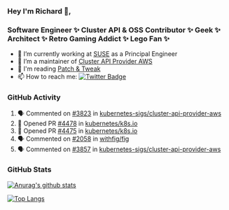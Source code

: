 ### Hey I'm Richard 👋, 

<h3 align="left">Software Engineer ✨ Cluster API & OSS Contributor ✨ Geek ✨ Architect ✨ Retro Gaming Addict ✨ Lego Fan ✨</h3>

- 🔭 I’m currently working at [SUSE](https://www.suse.com/) as a Principal Engineer
- 👯 I’m a maintainer of [Cluster API Provider AWS](https://github.com/kubernetes-sigs/cluster-api-provider-aws)
- 💬 I'm reading [Patch & Tweak](https://bjooks.com/products/patch-tweak-exploring-modular-synthesis)
- 📫 How to reach me: [![Twitter Badge](https://img.shields.io/badge/-@fruit_case-00acee?style=flat&logo=Twitter&logoColor=white)](https://twitter.com/intent/follow?screen_name=fruit_case "Follow on Twitter")

### GitHub Activity 

<!--START_SECTION:activity-->
1. 🗣 Commented on [#3823](https://github.com/kubernetes-sigs/cluster-api-provider-aws/issues/3823) in [kubernetes-sigs/cluster-api-provider-aws](https://github.com/kubernetes-sigs/cluster-api-provider-aws)
2. 💪 Opened PR [#4478](https://github.com/kubernetes/k8s.io/pull/4478) in [kubernetes/k8s.io](https://github.com/kubernetes/k8s.io)
3. 💪 Opened PR [#4475](https://github.com/kubernetes/k8s.io/pull/4475) in [kubernetes/k8s.io](https://github.com/kubernetes/k8s.io)
4. 🗣 Commented on [#2058](https://github.com/withfig/fig/issues/2058) in [withfig/fig](https://github.com/withfig/fig)
5. 🗣 Commented on [#3857](https://github.com/kubernetes-sigs/cluster-api-provider-aws/issues/3857) in [kubernetes-sigs/cluster-api-provider-aws](https://github.com/kubernetes-sigs/cluster-api-provider-aws)
<!--END_SECTION:activity-->

### GitHub Stats

[![Anurag's github stats](https://github-readme-stats.vercel.app/api?username=richardcase&count_private=true&show_icons=true)](https://github.com/anuraghazra/github-readme-stats)

[![Top Langs](https://github-readme-stats.vercel.app/api/top-langs/?username=richardcase&hide=html&layout=compact)](https://github.com/anuraghazra/github-readme-stats)
